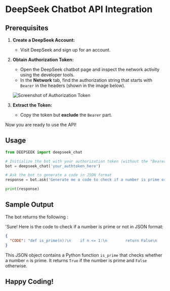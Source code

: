 # DeepSeek Chatbot API Integration

## Prerequisites

1. **Create a DeepSeek Account:** 
   - Visit DeepSeek and sign up for an account.
   
2. **Obtain Authorization Token:**
   - Open the DeepSeek chatbot page and inspect the network activity using the developer tools.
   - In the **Network** tab, find the authorization string that starts with `Bearer` in the headers (shown in the image below).

   ![Screenshot of Authorization Token](https://github.com/avijitbhuin21/Tutorials/blob/main/Deepseek_Free_Api/Screenshot%202024-09-15%20063944.png)

3. **Extract the Token:**
   - Copy the token but **exclude** the `Bearer` part.

Now you are ready to use the API!

## Usage

```python
from DEEPSEEK import deepseek_chat

# Initialize the bot with your authorization token (without the "Bearer" part)
bot = deepseek_chat('your_authtoken_here')

# Ask the bot to generate a code in JSON format
response = bot.ask('Generate me a code to check if a number is prime or not in json format {"CODE": "YOUR CODE HERE"}')

print(response)
```

## Sample Output

The bot returns the following :

'Sure! Here is the code to check if a number is prime or not in JSON format:
```json
{
  "CODE": "def is_prime(n):\n    if n <= 1:\n        return False\n    if n == 2:\n        return True\n    if n % 2 == 0:\n        return False\n    for i in range(3, int(n**0.5) + 1, 2):\n        if n % i == 0:\n            return False\n    return True\n\n# Example usage:\n# print(is_prime(29))  # Output: True"
}
```

This JSON object contains a Python function `is_prime` that checks whether a number `n` is prime. It returns `True` if the number is prime and `False` otherwise.

## Happy Coding!
